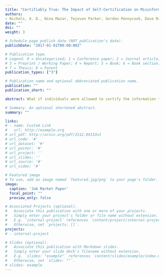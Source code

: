 ```yaml
---
title: "Certifiably True: The Impact of Self-Certification on Misinformation"
authors:
- Nichols, A. D., Nina Mazar, Tejovan Parker, Gordon Pennycook, Dave Rand, & Marshall Van Alstyne.  
date: ""
doi: ""
weight: 3

# Schedule page publish date (NOT publication's date).
publishDate: "2017-01-01T00:00:00Z"

# Publication type.
# Legend: 0 = Uncategorized; 1 = Conference paper; 2 = Journal article;
# 3 = Preprint / Working Paper; 4 = Report; 5 = Book; 6 = Book section;
# 7 = Thesis; 8 = Patent
publication_types: ["3"]

# Publication name and optional abbreviated publication name.
publication: ""
publication_short: ""

abstract: What if individuals were allowed to certify the information they shared as true? Across two pre-registered experiments, we investigated the impact of self-certification on both information producers and consumers. In Experiment 1 (N = 1,490 social media users; N = 29,800 responses), individuals were given the option to share or not share a series of 20 headlines (control) or were given an additional option to warrant the article’s claim as being true and share. Warranting an article was either unincentivized (costless warrant) or incentivized (costly warrants). Relative to the control, results indicated that merely giving sharers the option to self-certify shared information as true (costless warrants) increased their sharing of true articles, while incentivizing self-certifications increased their sharing of true articles and decreased their sharing of false articles. In Experiment 2 (N = 2,003 participants; N = 48,072 responses), individuals were presented headlines from Experiment 1 with no additional information (control), with information about whether or not the headlines were shared by another participant (control-sharing), or whether the headlines were not shared, shared with or without a warrant (costly or costless). Results indicated that both false and true headlines certified as true were perceived as more accurate by consumers relative to the control. Our findings suggest that voluntary self-certification can reduce misinformation spread and enhance information credibility, providing evidence for the efficacy of a novel mechanism for addressing misinformation.

# Summary. An optional shortened abstract.
summary: ""

links:
# - name: Custom Link
#   url: http://example.org
# url_pdf: http://arxiv.org/pdf/1512.04133v1
# url_code: '#'
# url_dataset: '#'
# url_poster: '#'
# url_project: ''
# url_slides: ''
# url_source: '#'
# url_video: '#'

# Featured image
# To use, add an image named `featured.jpg/png` to your page's folder. 
image:
  caption: 'Job Market Paper'
  focal_point: ""
  preview_only: false

# Associated Projects (optional).
#   Associate this publication with one or more of your projects.
#   Simply enter your project's folder or file name without extension.
#   E.g. `internal-project` references `content/project/internal-project/index.md`.
#   Otherwise, set `projects: []`.
projects:
# - internal-project

# Slides (optional).
#   Associate this publication with Markdown slides.
#   Simply enter your slide deck's filename without extension.
#   E.g. `slides: "example"` references `content/slides/example/index.md`.
#   Otherwise, set `slides: ""`.
# slides: example
---
```


